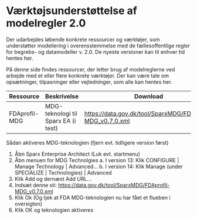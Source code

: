 # Værktøjsunderstøttelse af modelregler 2.0
Der udarbejdes løbende konkrete ressourcer og værktøjer, som understøtter modellering i overensstemmelse med de fællesoffentlige regler for begrebs- og datamodeller v. 2.0. De nyeste versioner kan til enhver tid hentes her.

På denne side findes ressourcer, der letter brug af modelreglerne ved arbejde med et eller flere konkrete værktøjer. Der kan være tale om opsætninger, tilpasninger eller vejledninger, som alle kan hentes her.

Ressource | Beskrivelse | Download
------------ | ------------- | -------------
FDAprofil-MDG | MDG-teknologi til Sparx EA (i test) | https://data.gov.dk/tool/SparxMDG/FDAprofil-MDG_v0.7.0.xml

Sådan aktiveres MDG-teknologien (fjern evt. tidligere version først) 
1.	Åbn Sparx Enterprise Architect (Luk evt. startmenu)
2.	Åbn menuen for MDG Technolgies
a.	I version 13: Klik CONFIGURE | Manage Technology | Advanced...
b.	I version 14: Klik Manage (under SPECIALIZE | Technologies) | Advanced
3.	Klik Add  og dernæst Add URL...
5.	Indsæt denne sti: https://data.gov.dk/tool/SparxMDG/FDAprofil-MDG_v0.7.0.xml   
6.	Klik Ok (Og tjek at FDA MDG-teknologien nu har fået et flueben i oversigten)
7.	Klik OK og teknologien aktiveres


